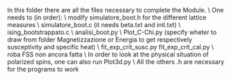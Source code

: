 In this folder there are all the files necessary to complete the Module.
\\
One needs to (in order):
\\
modify simulatore_boot.h for the different lattice measures
\\
simulatore_boot.c (it needs beta.txt and init.txt)
\\
ising_bootstrappato.c
\\
analisi_boot.py
\\
Plot_C-Chi.py (specify wheter to draw from folder Magnetizzazione or Energia to get respectively susceptivity and specific heat)
\\
fit_exp_crit_susc.py  fit_exp_crit_cal.py
\\
roba FSS non ancora fatta
\\
In order to look at the physical situation of polarized spins, one can also run Plot3d.py
\\
All the others .h are necessary for the programs to work

